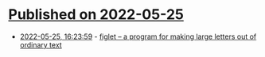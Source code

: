 # [Published on 2022-05-25](index.md)

* [2022-05-25, 16:23:59](https://news.ycombinator.com/item?id=31506724) - [figlet – a program for making large letters out of ordinary text](http://www.figlet.org/)

